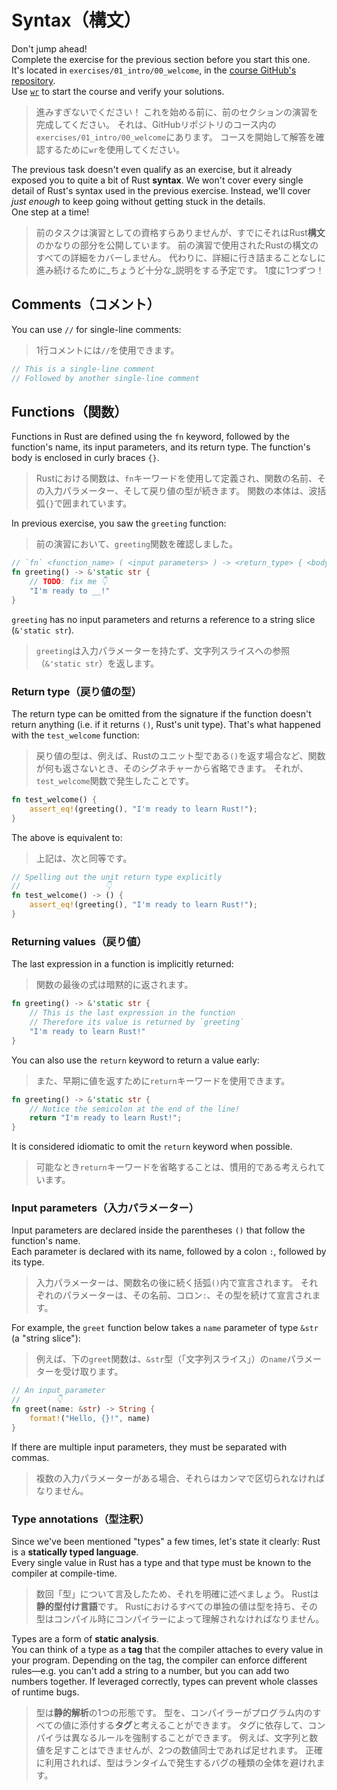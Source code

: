 # Syntax（構文）

<div class="warning">

Don't jump ahead!\
Complete the exercise for the previous section before you start this one.\
It's located in `exercises/01_intro/00_welcome`, in the [course GitHub's repository](https://github.com/mainmatter/100-exercises-to-learn-rust).\
Use [`wr`](00_welcome.md#wr-the-workshop-runner) to start the course and verify your solutions.

> 進みすぎないでください！
> これを始める前に、前のセクションの演習を完成してください。
> それは、GitHubリポジトリのコース内の`exercises/01_intro/00_welcome`にあります。
> コースを開始して解答を確認するために`wr`を使用してください。

</div>

The previous task doesn't even qualify as an exercise, but it already exposed you to quite a bit of Rust **syntax**.
We won't cover every single detail of Rust's syntax used in the previous exercise.
Instead, we'll cover _just enough_ to keep going without getting stuck in the details.\
One step at a time!

> 前のタスクは演習としての資格すらありませんが、すでにそれはRust**構文**のかなりの部分を公開しています。
> 前の演習で使用されたRustの構文のすべての詳細をカバーしません。
> 代わりに、詳細に行き詰まることなしに進み続けるために_ちょうど十分な_説明をする予定です。
> 1度に1つずつ！

## Comments（コメント）

You can use `//` for single-line comments:

> 1行コメントには`//`を使用できます。

```rust
// This is a single-line comment
// Followed by another single-line comment
```

## Functions（関数）

Functions in Rust are defined using the `fn` keyword, followed by the function's name, its input parameters, and its
return type.
The function's body is enclosed in curly braces `{}`.

> Rustにおける関数は、`fn`キーワードを使用して定義され、関数の名前、その入力パラメーター、そして戻り値の型が続きます。
> 関数の本体は、波括弧`{}`で囲まれています。

In previous exercise, you saw the `greeting` function:

> 前の演習において、`greeting`関数を確認しました。

```rust
// `fn` <function_name> ( <input parameters> ) -> <return_type> { <body> }
fn greeting() -> &'static str {
    // TODO: fix me 👇
    "I'm ready to __!"
}
```

`greeting` has no input parameters and returns a reference to a string slice (`&'static str`).

> `greeting`は入力パラメーターを持たず、文字列スライスへの参照（`&'static str`）を返します。

### Return type（戻り値の型）

The return type can be omitted from the signature if the function doesn't return anything (i.e. if it returns `()`,
Rust's unit type).
That's what happened with the `test_welcome` function:

> 戻り値の型は、例えば、Rustのユニット型である`()`を返す場合など、関数が何も返さないとき、そのシグネチャーから省略できます。
> それが、`test_welcome`関数で発生したことです。

```rust
fn test_welcome() {
    assert_eq!(greeting(), "I'm ready to learn Rust!");
}
```

The above is equivalent to:

> 上記は、次と同等です。

```rust
// Spelling out the unit return type explicitly
//                   👇
fn test_welcome() -> () {
    assert_eq!(greeting(), "I'm ready to learn Rust!");
}
```

### Returning values（戻り値）

The last expression in a function is implicitly returned:

> 関数の最後の式は暗黙的に返されます。

```rust
fn greeting() -> &'static str {
    // This is the last expression in the function
    // Therefore its value is returned by `greeting`
    "I'm ready to learn Rust!"
}
```

You can also use the `return` keyword to return a value early:

> また、早期に値を返すために`return`キーワードを使用できます。

```rust
fn greeting() -> &'static str {
    // Notice the semicolon at the end of the line!
    return "I'm ready to learn Rust!";
}
```

It is considered idiomatic to omit the `return` keyword when possible.

> 可能なとき`return`キーワードを省略することは、慣用的である考えられています。

### Input parameters（入力パラメーター）

Input parameters are declared inside the parentheses `()` that follow the function's name.\
Each parameter is declared with its name, followed by a colon `:`, followed by its type.

> 入力パラメーターは、関数名の後に続く括弧`()`内で宣言されます。
> それぞれのパラメーターは、その名前、コロン`:`、その型を続けて宣言されます。

For example, the `greet` function below takes a `name` parameter of type `&str` (a "string slice"):

> 例えば、下の`greet`関数は、`&str`型（「文字列スライス」）の`name`パラメーターを受け取ります。

```rust
// An input parameter
//        👇
fn greet(name: &str) -> String {
    format!("Hello, {}!", name)
}
```

If there are multiple input parameters, they must be separated with commas.

> 複数の入力パラメーターがある場合、それらはカンマで区切られなければなりません。

### Type annotations（型注釈）

Since we've been mentioned "types" a few times, let's state it clearly: Rust is a **statically typed language**.\
Every single value in Rust has a type and that type must be known to the compiler at compile-time.

> 数回「型」について言及したため、それを明確に述べましょう。
> Rustは**静的型付け言語**です。
> Rustにおけるすべての単独の値は型を持ち、その型はコンパイル時にコンパイラーによって理解されなければなりません。

Types are a form of **static analysis**.\
You can think of a type as a **tag** that the compiler attaches to every value in your program. Depending on the
tag, the compiler can enforce different rules—e.g. you can't add a string to a number, but you can add two numbers
together.
If leveraged correctly, types can prevent whole classes of runtime bugs.

> 型は**静的解析**の1つの形態です。
> 型を、コンパイラーがプログラム内のすべての値に添付する**タグ**と考えることができます。
> タグに依存して、コンパイラは異なるルールを強制することができます。
> 例えば、文字列と数値を足すことはできませんが、2つの数値同士であれば足せれます。
> 正確に利用されれば、型はランタイムで発生するバグの種類の全体を避けれます。
